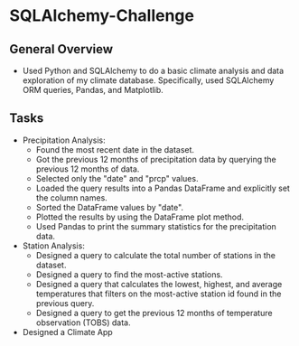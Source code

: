 # SQLAlchemy-Challenge
## General Overview
- Used Python and SQLAlchemy to do a basic climate analysis and data exploration of my climate database. Specifically, used SQLAlchemy ORM queries, Pandas, and Matplotlib.
## Tasks
- Precipitation Analysis:
  - Found the most recent date in the dataset.
  - Got the previous 12 months of precipitation data by querying the previous 12 months of data.
  - Selected only the "date" and "prcp" values.
  - Loaded the query results into a Pandas DataFrame and explicitly set the column names.
  - Sorted the DataFrame values by "date".
  - Plotted the results by using the DataFrame plot method.
  - Used Pandas to print the summary statistics for the precipitation data.
- Station Analysis:
  - Designed a query to calculate the total number of stations in the dataset.
  - Designed a query to find the most-active stations.
  - Designed a query that calculates the lowest, highest, and average temperatures that filters on the most-active station id found in the previous query.
  - Designed a query to get the previous 12 months of temperature observation (TOBS) data.
- Designed a Climate App
